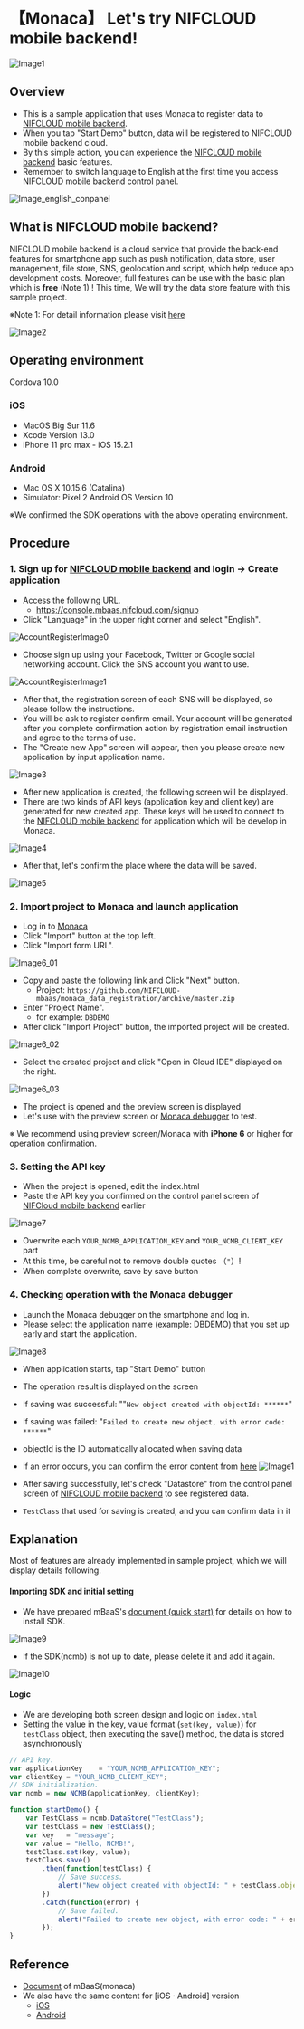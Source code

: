# 【Monaca】 Let's try NIFCLOUD mobile backend!
![Image1](/readme-img/001_en.png)

<!-- PJ Update 2020/05/07 -->
<!-- JS SDK Ver. 3.0.2 -->

## Overview
* This is a sample application that uses Monaca to register data to [NIFCLOUD mobile backend](https://mbaas.nifcloud.com/en).
* When you tap "Start Demo" button, data will be registered to NIFCLOUD mobile backend cloud.
* By this simple action, you can experience the  [NIFCLOUD mobile backend](https://mbaas.nifcloud.com/en) basic features.
* Remember to switch language to English at the first time you access NIFCLOUD mobile backend control panel.

![Image_english_conpanel](/readme-img/inforblog_engconpane.jpg)

## What is NIFCLOUD mobile backend?
NIFCLOUD mobile backend is a cloud service that provide the back-end features for smartphone app such as push notification, data store, user management, file store, SNS, geolocation and script, which help reduce app development costs. Moreover, full features can be use with the basic plan which is  **free** (Note 1) !
This time, We will try the data store feature with this sample project.

※Note 1: For detail information please visit [here](https://mbaas.nifcloud.com/en)

![Image2](/readme-img/002_en.png)

## Operating environment

Cordova 10.0

### iOS

* MacOS Big Sur 11.6
* Xcode Version 13.0
* iPhone 11 pro max - iOS 15.2.1

### Android

* Mac OS X 10.15.6 (Catalina)
* Simulator: Pixel 2 Android OS Version 10

※We confirmed the SDK operations with the above operating environment.


## Procedure
### 1. Sign up for [NIFCLOUD mobile backend](https://mbaas.nifcloud.com/en) and login → Create application

* Access the following URL.
  * https://console.mbaas.nifcloud.com/signup
* Click "Language" in the upper right corner and select "English".

![AccountRegisterImage0](/readme-img/account_register_001.png)

* Choose sign up using your Facebook, Twitter or Google social networking account. Click the SNS account you want to use.

![AccountRegisterImage1](/readme-img/account_register_002.png)

* After that, the registration screen of each SNS will be displayed, so please follow the instructions.
* You will be ask to register confirm email. Your account will be generated after you complete confirmation action by registration email instruction and agree to the terms of use.
* The "Create new App" screen will appear, then you please create new application by input application name.

![Image3](/readme-img/003_en.png)

* After new application is created, the following screen will be displayed.
* There are two kinds of API keys (application key and client key) are generated for new created app. These keys will be used to connect to the [NIFCLOUD mobile backend](https://mbaas.nifcloud.com/en) for application which will be develop in Monaca.

![Image4](/readme-img/004_en.png)

* After that, let's confirm the place where the data will be saved.

![Image5](/readme-img/005_en.png)

### 2. Import project to Monaca and launch application

* Log in to [Monaca](https://monaca.io/)
* Click "Import" button at the top left.
* Click "Import form URL".

![Image6_01](/readme-img/006_en_01.png)

* Copy and paste the following link and Click "Next" button.
  * Project: `https://github.com/NIFCLOUD-mbaas/monaca_data_registration/archive/master.zip`
* Enter "Project Name".
  * for example: `DBDEMO`
* After click "Import Project" button, the imported project will be created.

![Image6_02](/readme-img/006_en_02.png)

* Select the created project and click "Open in Cloud IDE" displayed on the right.

![Image6_03](/readme-img/006_en_03.png)

* The project is opened and the preview screen is displayed
* Let's use with the preview screen or [Monaca debugger](https://monaca.io/debugger.html) to test.

※ We recommend using preview screen/Monaca with __iPhone 6__ or higher for operation confirmation.

### 3. Setting the API key

* When the project is opened, edit the index.html
* Paste the API key you confirmed on the control panel screen of [NIFCloud mobile backend](https://mbaas.nifcloud.com/en) earlier

![Image7](/readme-img/007_en.png)

* Overwrite each `YOUR_NCMB_APPLICATION_KEY` and `YOUR_NCMB_CLIENT_KEY` part
* At this time, be careful not to remove double quotes （`"`）!
* When complete overwrite, save by save button

### 4. Checking operation with the Monaca debugger
* Launch the Monaca debugger on the smartphone and log in.
* Please select the application name (example: DBDEMO) that you set up early and start the application.

![Image8](/readme-img/008.png)

* When application starts, tap "Start Demo" button
* The operation result is displayed on the screen
* If saving was successful: ""`New object created with objectId: ******`"
* If saving was failed: "`Failed to create new object, with error code: ******`"
* objectId is the ID automatically allocated when saving data
* If an error occurs, you can confirm the error content from [here](https://mbaas.nifcloud.com/doc/current/rest/common/error.html)
![Image1](/readme-img/001_en.png)

* After saving successfully, let's check "Datastore" from the control panel screen of [NIFCLOUD mobile backend](https://mbaas.nifcloud.com/en) to see registered data.
* `TestClass` that used for saving is created, and you can confirm data in it

## Explanation
Most of features are already implemented in sample project, which we will display details following.

#### Importing SDK and initial setting
 * We have prepared mBaaS's [document (quick start)](https://mbaas.nifcloud.com/doc/current/introduction/quickstart_monaca.html) for details on how to install SDK.

![Image9](/readme-img/009_en.png)

* If the SDK(ncmb) is not up to date, please delete it and add it again.

![Image10](/readme-img/010_en.png)

#### Logic
 * We are developing both screen design and logic on `index.html`
 * Setting the value in the key, value format (`set(key, value)`) for `testClass` object, then executing the save() method, the data is stored asynchronously

```javascript
// API key.
var applicationKey    = "YOUR_NCMB_APPLICATION_KEY";
var clientKey = "YOUR_NCMB_CLIENT_KEY";
// SDK initialization.
var ncmb = new NCMB(applicationKey, clientKey);

function startDemo() {
    var TestClass = ncmb.DataStore("TestClass");
    var testClass = new TestClass();
    var key   = "message";
    var value = "Hello, NCMB!";
    testClass.set(key, value);
    testClass.save()
        .then(function(testClass) {
            // Save success.
            alert("New object created with objectId: " + testClass.objectId);
        })
        .catch(function(error) {
            // Save failed.
            alert("Failed to create new object, with error code: " + error.text);
        });
}
```

## Reference
* [Document](https://mbaas.nifcloud.com/doc/current/#/Monaca) of mBaaS(monaca)
* We also have the same content for [iOS · Android] version
  * [iOS](https://github.com/NIFCLOUD-mbaas/iOS-Objective-C_DB_DEMO)
  * [Android](https://github.com/NIFCLOUD-mbaas/android_data_demo)
